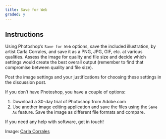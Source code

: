 ```yaml
---
title: Save for Web
graded: y
---
```


## Instructions

Using Photoshop’s `Save for Web` options, save the included illustration, by artist Carla Corrales, and save it as a PNG, JPG, GIF, etc. at various qualities. Assess the image for quality and file size and decide which settings would create the best overall output (remember to find that compromise between quality and file size).

Post the image settings and your justifications for choosing these settings in the discussion post.

If you don’t have Photoshop, you have a couple of options:

1. Download a 30-day trial of Photoshop from Adobe.com
2. Use another image editing application and save the files using the `Save As` feature. Save the image as different file formats and compare.

If you need any help with software, get in touch!

Image: [Carla Corrales](https://dribbble.com/kaluci)